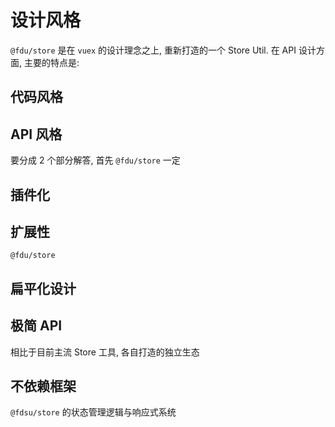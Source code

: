# 设计风格

`@fdu/store` 是在 `vuex` 的设计理念之上, 重新打造的一个 Store Util. 在 API 设计方面, 主要的特点是:

## 代码风格

## API 风格

要分成 2 个部分解答, 首先 `@fdu/store` 一定

## 插件化

## 扩展性

`@fdu/store`

## 扁平化设计

## 极简 API

相比于目前主流 Store 工具, 各自打造的独立生态

## 不依赖框架

`@fdsu/store` 的状态管理逻辑与响应式系统
